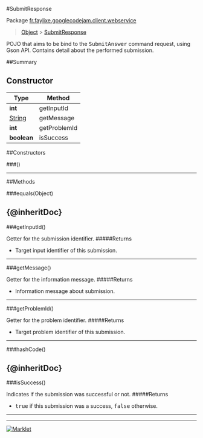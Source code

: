 #SubmitResponse

Package [fr.faylixe.googlecodejam.client.webservice](README.md)<br>
> [Object](../../../../java/lang/Object.md) > [SubmitResponse](SubmitResponse.md)

<p>POJO that aims to be bind to the <tt>SubmitAnswer</tt>
 command request, using Gson API. Contains detail about
 the performed submission.</p>

##Summary

Constructor
 --- 
Type | Method
 --- | --- 
**int** | getInputId
[String](../../../../java/lang/String.md) | getMessage
**int** | getProblemId
**boolean** | isSuccess

##Constructors

###()



---

##Methods

###equals(Object)


{@inheritDoc}
---
###getInputId()


Getter for the submission identifier.
#####Returns


* Target input identifier of this submission.

---
###getMessage()


Getter for the information message.
#####Returns


* Information message about submission.

---
###getProblemId()


Getter for the problem identifier.
#####Returns


* Target problem identifier of this submission.

---
###hashCode()


{@inheritDoc}
---
###isSuccess()


Indicates if the submission was successful or not.
#####Returns


* <tt>true</tt> if this submission was a success, <tt>false</tt> otherwise.

---
---
[![Marklet](https://img.shields.io/badge/Generated%20by-Marklet-green.svg)](https://github.com/Faylixe/marklet)